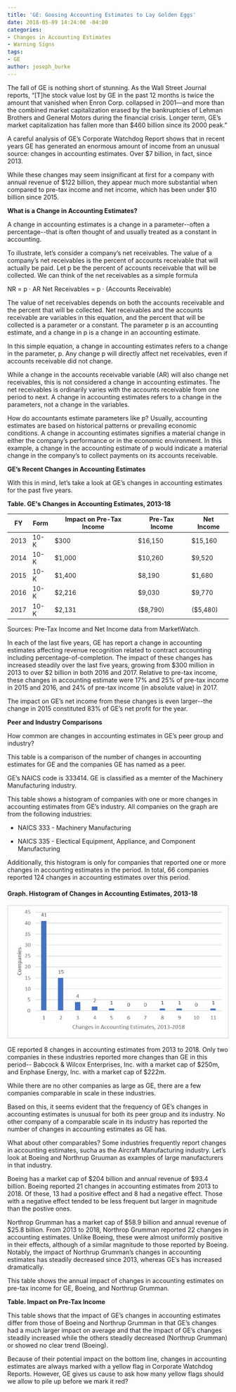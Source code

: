 ```yaml
---
title: 'GE: Goosing Accounting Estimates to Lay Golden Eggs'
date: 2018-05-09 14:24:00 -04:00
categories:
- Changes in Accounting Estimates
- Warning Signs
tags:
- GE
author: joseph_burke
---
```


The fall of GE is nothing short of stunning. As the Wall Street Journal reports, “\[T\]he stock value lost by GE in the past 12 months is twice the amount that vanished when Enron Corp. collapsed in 2001—and more than the combined market capitalization erased by the bankruptcies of Lehman Brothers and General Motors during the financial crisis. Longer term, GE’s market capitalization has fallen more than $460 billion since its 2000 peak.”

A careful analysis of GE’s Corporate Watchdog Report shows that in recent years GE has generated an enormous amount of income from an unusual source: changes in accounting estimates. Over $7 billion, in fact, since 2013.

While these changes may seem insignificant at first for a company with annual revenue of $122 billion, they appear much more substantial when compared to pre-tax income and net income, which has been under $10 billion since 2015.

**What is a Change in Accounting Estimates?**

A change in accounting estimates is a change in a parameter--often a percentage--that is often thought of and usually treated as a constant in accounting.

To illustrate, let’s consider a company’s net receivables. The value of a company’s net receivables is the percent of accounts receivable that will actually be paid. Let p be the percent of accounts receivable that will be collected. We can think of the net receivables as a simple formula

NR = p · AR
Net Receivables = p · (Accounts Receivable)

The value of net receivables depends on both the accounts receivable and the percent that will be collected. Net receivables and the accounts receivable are variables in this equation, and the percent that will be collected is a parameter or a constant. The parameter p is an accounting estimate, and a change in p is a change in an accounting estimate.

In this simple equation, a change in accounting estimates refers to a change in the parameter, p. Any change p will directly affect net receivables, even if accounts receivable did not change.

While a change in the accounts receivable variable (AR) will also change net receivables, this is not considered a change in accounting estimates. The net receivables is ordinarily varies with the accounts receivable from one period to next. A change in accounting estimates refers to a change in the parameters, not a change in the variables.

How do accountants estimate parameters like p? Usually, accounting estimates are based on historical patterns or prevailing economic conditions. A change in accounting estimates signifies a material change in either the company’s performance or in the economic environment. In this example, a change in the accounting estimate of p would indicate a material change in the company’s to collect payments on its accounts receivable.

**GE’s Recent Changes in Accounting Estimates**

With this in mind, let’s take a look at GE’s changes in accounting estimates for the past five years.

**Table. GE's Changes in Accounting Estimates, 2013-18**


| FY | Form | Impact on Pre-Tax Income| Pre-Tax Income | Net Income |
| ---- | ---- | ------- | -------- | -------- |
| 2013 | 10-K | $300 | $16,150 | $15,160 |  
| 2014 | 10-K | $1,000 | $10,260 | $9,520 | 
| 2015 | 10-K | $1,400 | $8,190 | $1,680 | 
| 2016 | 10-K | $2,216 | $9,030 | $9,770 |
| 2017 | 10-K | $2,131 | ($8,790) | ($5,480) |


Sources: Pre-Tax Income and Net Income data from MarketWatch.

In each of the last five years, GE has report a change in accounting estimates affecting revenue recognition related to contract accounting including percentage-of-completion.
The impact of these changes has increased steadily over the last five years, growing from $300 million in 2013 to over $2 billion in both 2016 and 2017. Relative to pre-tax income, these changes in accounting estimate were 17% and 25% of pre-tax income in 2015 and 2016, and 24% of pre-tax income (in absolute value) in 2017.

The impact on GE’s net income from these changes is even larger--the change in 2015 constituted 83% of GE’s net profit for the year.

**Peer and Industry Comparisons**

How common are changes in accounting estimates in GE’s peer group and industry?

This table is a comparison of the number of changes in accounting estimates for GE and the companies GE has named as a peer.

GE’s NAICS code is 333414. GE is classified as a memter of the Machinery Manufacturing industry.

This table shows a histogram of companies with one or more changes in accounting estimates from GE’s industry. All companies on the graph are from the following industries:

* NAICS 333 - Machinery Manufacturing

* NAICS 335 - Electical Equipment, Appliance, and Component Manufacturing

Additionally, this histogram is only for companies that reported one or more changes in accounting estimates in the period. In total, 66 companies reported 124 changes in accounting estimates over this period.

#### Graph. Histogram of Changes in Accounting Estimates, 2013-18

![GE Graph.jpg](/uploads/GE%20Graph.jpg)

GE reported 8 changes in accounting estimates from 2013 to 2018. Only two companies in these industries reported more changes than GE in this period-- Babcock & Wilcox Enterprises, Inc. with a market cap of $250m, and Enphase Energy, Inc. with a market cap of $222m.

While there are no other companies as large as GE, there are a few companies comparable in scale in these industries.

Based on this, it seems evident that the frequency of GE’s changes in accounting estimates is unusual for both its peer group and its industry. No other company of a comparable scale in its industry has reported the number of changes in accounting estimates as GE has.

What about other comparables? Some industries frequently report changes in accounting estimates, sucha as the Aircraft Manufacturing industry. Let’s look at Boeing and Northrup Gruuman as examples of large manufacturers in that industry.

Boeing has a market cap of $204 billion and annual revenue of $93.4 billion. Boeing reported 21 changes in accounting estimates from 2013 to 2018. Of these, 13 had a positive effect and 8 had a negative effect. Those with a negative effect tended to be less frequent but larger in magnitude than the postive ones.

Northrop Grumman has a market cap of $58.9 billion and annual revenue of $25.8 billion. From 2013 to 2018, Northrop Grumman reported 22 changes in accounting estimates. Unlike Boeing, these were almost uniformly positive in their effects, although of a similar magnitude to those reported by Boeing. Notably, the impact of Northrup Grumman’s changes in accounting estimates has steadily decreased since 2013, whereas GE’s has increased dramatically.

This table shows the annual impact of changes in accounting estimates on pre-tax income for GE, Boeing, and Northrup Grumman.

**Table. Impact on Pre-Tax Income**

This table shows that the impact of GE’s changes in accounting estimates differ from those of Boeing and Northrup Grumman in that GE’s changes had a much larger impact on average and that the impact of GE’s changes steadily increased while the others steadily decreased (Northrup Grumman) or showed no clear trend (Boeing).

Because of their potential impact on the bottom line, changes in accounting estimates are always marked with a yellow flag in Corporate Watchdog Reports. However, GE gives us cause to ask how many yellow flags should we allow to pile up before we mark it red?